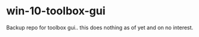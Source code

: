 # win-10-toolbox-gui
 Backup repo for toolbox gui.. this does nothing as of yet and on no interest.
